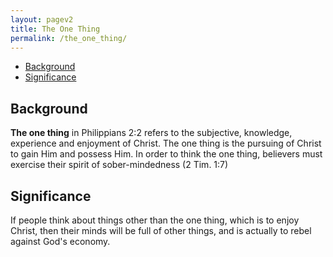 ```yaml
---
layout: pagev2
title: The One Thing
permalink: /the_one_thing/
---
```

- [Background](#background)
- [Significance](#significance)

## Background

**The one thing** in Philippians 2:2 refers to the subjective, knowledge, experience and enjoyment of Christ. The one thing is the pursuing of Christ to gain Him and possess Him. In order to think the one thing, believers must exercise their spirit of sober-mindedness (2 Tim. 1:7)

## Significance

If people think about things other than the one thing, which is to enjoy Christ, then their minds will be full of other things, and is actually to rebel against God's economy. 
